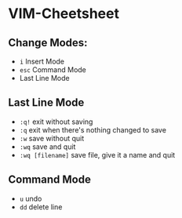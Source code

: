 # VIM-Cheetsheet

## Change  Modes:
* `i` Insert Mode
* `esc` Command Mode
* Last Line Mode

## Last Line Mode
* `:q!` exit without saving
* `:q` exit when there's nothing changed to save
* `:w` save without quit
* `:wq` save and quit
* `:wq [filename]` save file, give it a name and quit 

## Command Mode
* `u` undo
* `dd` delete line
